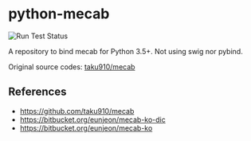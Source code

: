 # python-mecab

![Run Test Status](https://github.com/jeongukjae/python-mecab/workflows/Run%20Test/badge.svg)

A repository to bind mecab for Python 3.5+. Not using swig nor pybind.

Original source codes: [taku910/mecab](https://github.com/taku910/mecab)

## References

- https://github.com/taku910/mecab
- https://bitbucket.org/eunjeon/mecab-ko-dic
- https://bitbucket.org/eunjeon/mecab-ko
